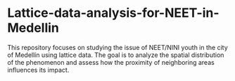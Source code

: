 # Lattice-data-analysis-for-NEET-in-Medellin
This repository focuses on studying the issue of NEET/NINI youth in the city of Medellín using lattice data. The goal is to analyze the spatial distribution of the phenomenon and assess how the proximity of neighboring areas influences its impact.
